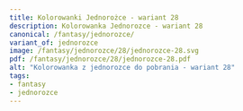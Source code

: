 ```yaml
---
title: Kolorowanki Jednorożce - wariant 28
description: Kolorowanka Jednorozce - wariant 28
canonical: /fantasy/jednorozce/
variant_of: jednorozce
image: /fantasy/jednorozce/28/jednorozce-28.svg
pdf: /fantasy/jednorozce/28/jednorozce-28.pdf
alt: "Kolorowanka z jednorozce do pobrania - wariant 28"
tags:
- fantasy
- jednorozce
---
```

